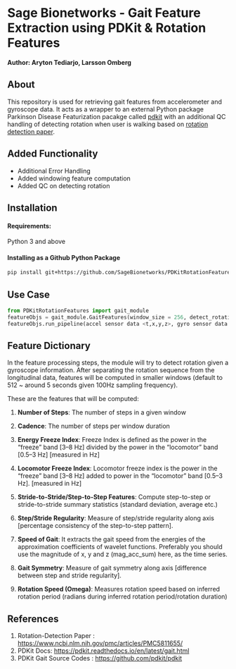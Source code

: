 # Sage Bionetworks - Gait Feature Extraction using PDKit & Rotation Features

**Author: Aryton Tediarjo, Larsson Omberg**

## About
This repository is used for retrieving gait features from accelerometer and gyroscope data. It acts as a wrapper to an external Python package Parkinson Disease Featurization pacakge called [pdkit](https://github.com/pdkit/pdkit) with an additional QC handling of detecting rotation when user is walking based on [rotation detection paper](https://www.ncbi.nlm.nih.gov/pmc/articles/PMC5811655/).

## Added Functionality
- Additional Error Handling
- Added windowing feature computation
- Added QC on detecting rotation 

## Installation

#### Requirements: 
Python 3 and above

#### Installing as a Github Python Package
```bash
pip install git+https://github.com/SageBionetworks/PDKitRotationFeatures.git
```

## Use Case
```python
from PDKitRotationFeatures import gait_module  
featureObjs = gait_module.GaitFeatures(window_size = 256, detect_rotation=True) ##refer to module for additional parameter
featureObjs.run_pipeline(accel sensor data <t,x,y,z>, gyro sensor data <t,x,y,z>)
```

## Feature Dictionary
In the feature processing steps, the module will try to detect rotation given a gyroscope information. After separating the rotation sequence from the longitudinal data, features will be computed in smaller windows (default to 512 ~ around 5 seconds given 100Hz sampling frequency).

These are the features that will be computed:

1. **Number of Steps**: The number of steps in a given window 

2. **Cadence**: The number of steps per window duration

3. **Energy Freeze Index**: Freeze Index is defined as the power in the “freeze” band [3–8 Hz] divided by the power in the “locomotor” band [0.5–3 Hz] [measured in Hz]

4. **Locomotor Freeze Index**: Locomotor freeze index is the power in the “freeze” band [3–8 Hz] added to power in the “locomotor” band [0.5–3 Hz]. [measured in Hz]

5. **Stride-to-Stride/Step-to-Step Features**: Compute step-to-step or stride-to-stride summary statistics (standard deviation, average etc.)


6. **Step/Stride Regularity**: Measure of step/stride regularity along axis [percentage consistency of the step-to-step pattern].

7. **Speed of Gait**: It extracts the gait speed from the energies of the approximation coefficients of wavelet functions. Preferably you should use the magnitude of x, y and z (mag_acc_sum) here, as the time series.

8. **Gait Symmetry**: Measure of gait symmetry along axis [difference between step and stride regularity].

9. **Rotation Speed (Omega)**: Measures rotation speed based on inferred rotation period (radians during inferred rotation period/rotation duration)

## References
1. Rotation-Detection Paper : https://www.ncbi.nlm.nih.gov/pmc/articles/PMC5811655/
2. PDKit Docs: https://pdkit.readthedocs.io/en/latest/gait.html
3. PDKit Gait Source Codes  : https://github.com/pdkit/pdkit
